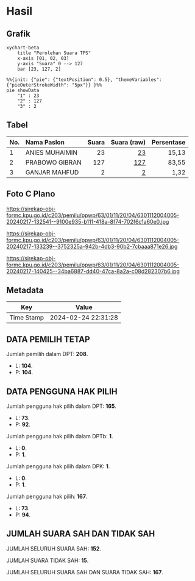 # Hasil

## Grafik

```mermaid
xychart-beta
    title "Perolehan Suara TPS"
    x-axis [01, 02, 03]
    y-axis "Suara" 0 --> 127
    bar [23, 127, 2]
```

```mermaid
%%{init: {"pie": {"textPosition": 0.5}, "themeVariables": {"pieOuterStrokeWidth": "5px"}} }%%
pie showData
    "1" : 23
    "2" : 127
    "3" : 2
```

## Tabel

| No. | Nama Paslon    | Suara | Suara (raw) | Persentase |
|:--- |:-------------- | -----:| -----------:| ----------:|
| 1   | ANIES MUHAIMIN | 23    | [23][p-1]   | 15,13      |
| 2   | PRABOWO GIBRAN | 127   | [127][p-2]  | 83,55      |
| 3   | GANJAR MAHFUD  | 2     | [2][p-3]    | 1,32       |


[p-1]: https://github.com/gigit-pemilu/pemilu-2024/blob/main/pilpres/hitung-suara/sub/63-kalimantan-selatan/sub/01-tanah-laut/sub/11-bumi-makmur/sub/2004-sungai-rasau/sub/005-tps/sub/paslon-1.txt
[p-2]: https://github.com/gigit-pemilu/pemilu-2024/blob/main/pilpres/hitung-suara/sub/63-kalimantan-selatan/sub/01-tanah-laut/sub/11-bumi-makmur/sub/2004-sungai-rasau/sub/005-tps/sub/paslon-2.txt
[p-3]: https://github.com/gigit-pemilu/pemilu-2024/blob/main/pilpres/hitung-suara/sub/63-kalimantan-selatan/sub/01-tanah-laut/sub/11-bumi-makmur/sub/2004-sungai-rasau/sub/005-tps/sub/paslon-3.txt

## Foto C Plano

https://sirekap-obj-formc.kpu.go.id/c203/pemilu/ppwp/63/01/11/20/04/6301112004005-20240217-132541--9100e935-b111-418a-8f74-702f6c1a60e0.jpg

https://sirekap-obj-formc.kpu.go.id/c203/pemilu/ppwp/63/01/11/20/04/6301112004005-20240217-133239--3752325a-942b-4db3-90b2-7cbaaa871e26.jpg

https://sirekap-obj-formc.kpu.go.id/c203/pemilu/ppwp/63/01/11/20/04/6301112004005-20240217-140425--34ba6887-dd40-47ca-8a2a-c08d282307b6.jpg


## Metadata

| Key        | Value               |
| ---------- | ------------------- |
| Time Stamp | 2024-02-24 22:31:28 |


## DATA PEMILIH TETAP

Jumlah pemilih dalam DPT: **208**.
 * L: **104**.
 * P: **104**.

## DATA PENGGUNA HAK PILIH

Jumlah pengguna hak pilih dalam DPT: **165**.
 * L: **73**.
 * P: **92**.

Jumlah pengguna hak pilih dalam DPTb: **1**.
 * L: **0**.
 * P: **1**.

Jumlah pengguna hak pilih dalam DPK: **1**.
 * L: **0**.
 * P: **1**.

Jumlah pengguna hak pilih: **167**.
 * L: **73**.
 * P: **94**.

## JUMLAH SUARA SAH DAN TIDAK SAH

JUMLAH SELURUH SUARA SAH: **152**.

JUMLAH SUARA TIDAK SAH: **15**.

JUMLAH SELURUH SUARA SAH DAN SUARA TIDAK SAH: **167**.


